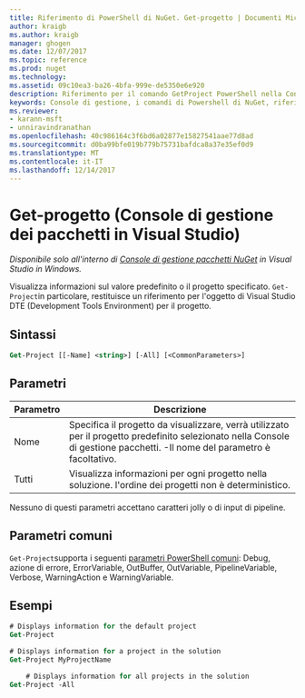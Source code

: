 ```yaml
---
title: Riferimento di PowerShell di NuGet. Get-progetto | Documenti Microsoft
author: kraigb
ms.author: kraigb
manager: ghogen
ms.date: 12/07/2017
ms.topic: reference
ms.prod: nuget
ms.technology: 
ms.assetid: 09c10ea3-ba26-4bfa-999e-de5350e6e920
description: Riferimento per il comando GetProject PowerShell nella Console di gestione pacchetti NuGet in Visual Studio.
keywords: Console di gestione, i comandi di Powershell di NuGet, riferimento di Powershell di NuGet, Get-progetto del pacchetto NuGet
ms.reviewer:
- karann-msft
- unniravindranathan
ms.openlocfilehash: 40c986164c3f6bd6a02877e15827541aae77d8ad
ms.sourcegitcommit: d0ba99bfe019b779b75731bafdca8a37e35ef0d9
ms.translationtype: MT
ms.contentlocale: it-IT
ms.lasthandoff: 12/14/2017
---
```

# <a name="get-project-package-manager-console-in-visual-studio"></a>Get-progetto (Console di gestione dei pacchetti in Visual Studio)

*Disponibile solo all'interno di [Console di gestione pacchetti NuGet](Package-Manager-Console.md) in Visual Studio in Windows.*

Visualizza informazioni sul valore predefinito o il progetto specificato. `Get-Project`in particolare, restituisce un riferimento per l'oggetto di Visual Studio DTE (Development Tools Environment) per il progetto.

## <a name="syntax"></a>Sintassi

```ps
Get-Project [[-Name] <string>] [-All] [<CommonParameters>]
```

## <a name="parameters"></a>Parametri

| Parametro | Descrizione |
| --- | --- |
| Nome | Specifica il progetto da visualizzare, verrà utilizzato per il progetto predefinito selezionato nella Console di gestione pacchetti. -Il nome del parametro è facoltativo. |
| Tutti | Visualizza informazioni per ogni progetto nella soluzione. l'ordine dei progetti non è deterministico. |

Nessuno di questi parametri accettano caratteri jolly o di input di pipeline.

## <a name="common-parameters"></a>Parametri comuni

`Get-Project`supporta i seguenti [parametri PowerShell comuni](http://go.microsoft.com/fwlink/?LinkID=113216): Debug, azione di errore, ErrorVariable, OutBuffer, OutVariable, PipelineVariable, Verbose, WarningAction e WarningVariable.

## <a name="examples"></a>Esempi

```ps
# Displays information for the default project
Get-Project

# Displays information for a project in the solution
Get-Project MyProjectName

    # Displays information for all projects in the solution
Get-Project -All
```